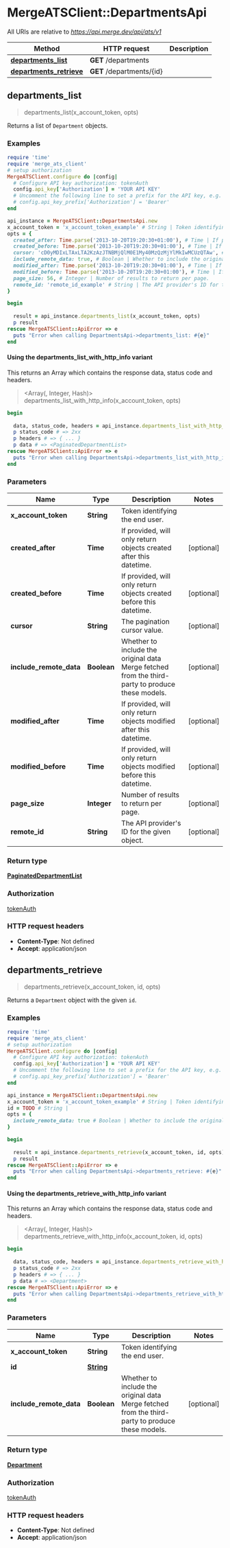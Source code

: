 # MergeATSClient::DepartmentsApi

All URIs are relative to *https://api.merge.dev/api/ats/v1*

| Method | HTTP request | Description |
| ------ | ------------ | ----------- |
| [**departments_list**](DepartmentsApi.md#departments_list) | **GET** /departments |  |
| [**departments_retrieve**](DepartmentsApi.md#departments_retrieve) | **GET** /departments/{id} |  |


## departments_list

> <PaginatedDepartmentList> departments_list(x_account_token, opts)



Returns a list of `Department` objects.

### Examples

```ruby
require 'time'
require 'merge_ats_client'
# setup authorization
MergeATSClient.configure do |config|
  # Configure API key authorization: tokenAuth
  config.api_key['Authorization'] = 'YOUR API KEY'
  # Uncomment the following line to set a prefix for the API key, e.g. 'Bearer' (defaults to nil)
  # config.api_key_prefix['Authorization'] = 'Bearer'
end

api_instance = MergeATSClient::DepartmentsApi.new
x_account_token = 'x_account_token_example' # String | Token identifying the end user.
opts = {
  created_after: Time.parse('2013-10-20T19:20:30+01:00'), # Time | If provided, will only return objects created after this datetime.
  created_before: Time.parse('2013-10-20T19:20:30+01:00'), # Time | If provided, will only return objects created before this datetime.
  cursor: 'cD0yMDIxLTAxLTA2KzAzJTNBMjQlM0E1My40MzQzMjYlMkIwMCUzQTAw', # String | The pagination cursor value.
  include_remote_data: true, # Boolean | Whether to include the original data Merge fetched from the third-party to produce these models.
  modified_after: Time.parse('2013-10-20T19:20:30+01:00'), # Time | If provided, will only return objects modified after this datetime.
  modified_before: Time.parse('2013-10-20T19:20:30+01:00'), # Time | If provided, will only return objects modified before this datetime.
  page_size: 56, # Integer | Number of results to return per page.
  remote_id: 'remote_id_example' # String | The API provider's ID for the given object.
}

begin
  
  result = api_instance.departments_list(x_account_token, opts)
  p result
rescue MergeATSClient::ApiError => e
  puts "Error when calling DepartmentsApi->departments_list: #{e}"
end
```

#### Using the departments_list_with_http_info variant

This returns an Array which contains the response data, status code and headers.

> <Array(<PaginatedDepartmentList>, Integer, Hash)> departments_list_with_http_info(x_account_token, opts)

```ruby
begin
  
  data, status_code, headers = api_instance.departments_list_with_http_info(x_account_token, opts)
  p status_code # => 2xx
  p headers # => { ... }
  p data # => <PaginatedDepartmentList>
rescue MergeATSClient::ApiError => e
  puts "Error when calling DepartmentsApi->departments_list_with_http_info: #{e}"
end
```

### Parameters

| Name | Type | Description | Notes |
| ---- | ---- | ----------- | ----- |
| **x_account_token** | **String** | Token identifying the end user. |  |
| **created_after** | **Time** | If provided, will only return objects created after this datetime. | [optional] |
| **created_before** | **Time** | If provided, will only return objects created before this datetime. | [optional] |
| **cursor** | **String** | The pagination cursor value. | [optional] |
| **include_remote_data** | **Boolean** | Whether to include the original data Merge fetched from the third-party to produce these models. | [optional] |
| **modified_after** | **Time** | If provided, will only return objects modified after this datetime. | [optional] |
| **modified_before** | **Time** | If provided, will only return objects modified before this datetime. | [optional] |
| **page_size** | **Integer** | Number of results to return per page. | [optional] |
| **remote_id** | **String** | The API provider&#39;s ID for the given object. | [optional] |

### Return type

[**PaginatedDepartmentList**](PaginatedDepartmentList.md)

### Authorization

[tokenAuth](../README.md#tokenAuth)

### HTTP request headers

- **Content-Type**: Not defined
- **Accept**: application/json


## departments_retrieve

> <Department> departments_retrieve(x_account_token, id, opts)



Returns a `Department` object with the given `id`.

### Examples

```ruby
require 'time'
require 'merge_ats_client'
# setup authorization
MergeATSClient.configure do |config|
  # Configure API key authorization: tokenAuth
  config.api_key['Authorization'] = 'YOUR API KEY'
  # Uncomment the following line to set a prefix for the API key, e.g. 'Bearer' (defaults to nil)
  # config.api_key_prefix['Authorization'] = 'Bearer'
end

api_instance = MergeATSClient::DepartmentsApi.new
x_account_token = 'x_account_token_example' # String | Token identifying the end user.
id = TODO # String | 
opts = {
  include_remote_data: true # Boolean | Whether to include the original data Merge fetched from the third-party to produce these models.
}

begin
  
  result = api_instance.departments_retrieve(x_account_token, id, opts)
  p result
rescue MergeATSClient::ApiError => e
  puts "Error when calling DepartmentsApi->departments_retrieve: #{e}"
end
```

#### Using the departments_retrieve_with_http_info variant

This returns an Array which contains the response data, status code and headers.

> <Array(<Department>, Integer, Hash)> departments_retrieve_with_http_info(x_account_token, id, opts)

```ruby
begin
  
  data, status_code, headers = api_instance.departments_retrieve_with_http_info(x_account_token, id, opts)
  p status_code # => 2xx
  p headers # => { ... }
  p data # => <Department>
rescue MergeATSClient::ApiError => e
  puts "Error when calling DepartmentsApi->departments_retrieve_with_http_info: #{e}"
end
```

### Parameters

| Name | Type | Description | Notes |
| ---- | ---- | ----------- | ----- |
| **x_account_token** | **String** | Token identifying the end user. |  |
| **id** | [**String**](.md) |  |  |
| **include_remote_data** | **Boolean** | Whether to include the original data Merge fetched from the third-party to produce these models. | [optional] |

### Return type

[**Department**](Department.md)

### Authorization

[tokenAuth](../README.md#tokenAuth)

### HTTP request headers

- **Content-Type**: Not defined
- **Accept**: application/json

